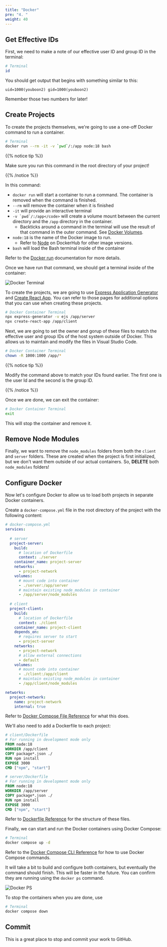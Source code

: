 ```yaml
---
title: "Docker"
pre: "4. "
weight: 40
---
```


## Get Effective IDs

First, we need to make a note of our effective user ID and group ID in the terminal:

```bash
# Terminal
id
```

You should get output that begins with something similar to this:

```
uid=1000(youboon2) gid=1000(youboon2)
```

Remember those two numbers for later!

## Create Projects

To create the projects themselves, we're going to use a one-off Docker command to run a container. 

```bash
# Terminal
docker run --rm -it -v `pwd`/:/app node:18 bash
```

{{% notice tip %}}

Make sure you run this command in the root directory of your project!

{{% /notice %}}

In this command:

* `docker run` will start a container to run a command. The container is removed when the command is finished.
* `--rm` will remove the container when it is finished
* `-it` will provide an interactive terminal
* ``-v `pwd`/:/app</code>`` will create a volume mount between the current directory and the `/app` directory in the container.
  * Backticks around a command in the terminal will use the result of that command in the outer command. See [Docker Volumes](https://docs.docker.com/storage/volumes/).
* `node:18` is the name of the Docker image to run.
  * Refer to [Node](https://hub.docker.com/_/node/) on DockerHub for other image versions.
* `bash` will load the Bash terminal inside of the container

Refer to the [Docker run](https://docs.docker.com/engine/reference/commandline/run/) documentation for more details.

Once we have run that command, we should get a terminal inside of the container:

![Docker Terminal](../images/terminal.png)

To create the projects, we are going to use [Express Application Generator](https://expressjs.com/en/starter/generator.html) and [Create React App](https://create-react-app.dev/). You can refer to those pages for additional options that you can use when creating these projects.

```bash
# Docker Container Terminal
npx express-generator -v ejs /app/server
npx create-react-app /app/client
```

Next, we are going to set the owner and gorup of these files to match the effective user and group IDs of the host system outside of Docker. This allows us to maintain and modify the files in Visual Studio Code.

```bash
# Docker Container Terminal
chown -R 1000:1000 /app/*
```

{{% notice tip %}}

Modify the command above to match your IDs found earlier. The first one is the user Id and the second is the group ID.

{{% /notice %}}

Once we are done, we can exit the container:

```bash
# Docker Container Terminal
exit
```

This will stop the container and remove it.

## Remove Node Modules

Finally, we want to remove the `node_modules` folders from both the `client` and `server` folders. These are created when the project is first initialized, but we don't want them outside of our actual containers. So, **DELETE** both `node_modules` folders!

## Configure Docker

Now let's configure Docker to allow us to load both projects in separate Docker containers.

Create a `docker-compose.yml` file in the root directory of the project with the following content:

```yml
# docker-compose.yml
services:
  
  # server
  project-server:
    build:
      # location of Dockerfile
      context: ./server
    container_name: project-server
    networks:
      - project-network
    volumes:
      # mount code into container
      - ./server:/app/server
      # maintain existing node_modules in container
      - /app/server/node_modules
  
  # client
  project-client:
    build:
      # location of Dockerfile
      context: ./client
    container_name: project-client
    depends_on:
      # requires server to start
      - project-server
    networks:
      - project-network
      # allow external connections
      - default
    volumes:
      # mount code into container
      - ./client:/app/client
      # maintain existing node_modules in container
      - /app/client/node_modules

networks:
  project-network:
    name: project-network
    internal: true
```

Refer to [Docker Compose File Reference](https://docs.docker.com/compose/compose-file/compose-file-v3/) for what this does.

We'll also need to add a Dockerfile to each project:

```dockerfile
# client/Dockerfile
# For running in development mode only
FROM node:18
WORKDIR /app/client
COPY package*.json ./
RUN npm install
EXPOSE 3000
CMD ["npm", "start"]
```

```dockerfile
# server/Dockerfile
# For running in development mode only
FROM node:18
WORKDIR /app/server
COPY package*.json ./
RUN npm install
EXPOSE 3000
CMD ["npm", "start"]
```

Refer to [Dockerfile Reference](https://docs.docker.com/engine/reference/builder/) for the structure of these files.

Finally, we can start and run the Docker containers using Docker Compose:

```bash
# Terminal
docker compose up -d
```

Refer to the [Docker Compose CLI Reference](https://docs.docker.com/compose/reference/) for how to use Docker Compose commands. 


It will take a bit to build and configure both containers, but eventually the command should finish. This will be faster in the future. You can confirm they are running using the `docker ps` command.

![Docker PS](../images/docker_ps.png)

To stop the containers when you are done, use

```bash
# Terminal
docker compose down
```

## Commit

This is a great place to stop and commit your work to GitHub. 
